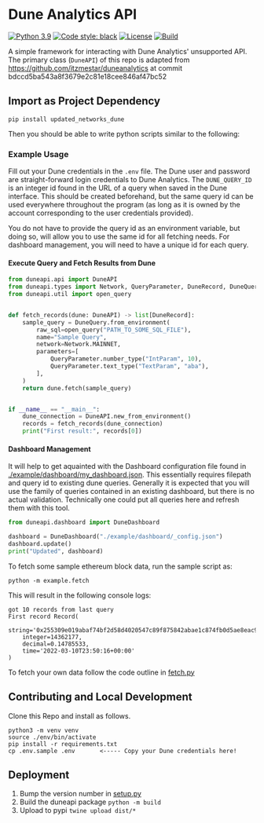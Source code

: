 # Dune Analytics API

[![Python 3.9](https://img.shields.io/badge/python-3.10-blue.svg)](https://www.python.org/downloads/release/python-3102/)
[![Code style: black](https://img.shields.io/badge/code%20style-black-000000.svg)](https://github.com/psf/black)
[![License](https://img.shields.io/badge/License-Apache%202.0-blue.svg)](https://opensource.org/licenses/Apache-2.0)
[![Build](https://github.com/bh2smith/duneapi/actions/workflows/pull-request.yaml/badge.svg)](https://github.com/bh2smith/duneapi/actions/workflows/pull-request.yml)

A simple framework for interacting with Dune Analytics' unsupported API. The primary
class (`DuneAPI`) of this repo is adapted from
https://github.com/itzmestar/duneanalytics at commit
bdccd5ba543a8f3679e2c81e18cee846af47bc52

## Import as Project Dependency

```shell
pip install updated_networks_dune
```

Then you should be able to write python scripts similar to the following:

### Example Usage

Fill out your Dune credentials in the `.env` file. The Dune user and password are
straight-forward login credentials to Dune Analytics. The `DUNE_QUERY_ID` is an integer
id found in the URL of a query when saved in the Dune interface. This should be created
beforehand, but the same query id can be used everywhere throughout the program (as long
as it is owned by the account corresponding to the user credentials provided).

You do not have to provide the query id as an environment variable, but doing so, will
allow you to use the same id for all fetching needs. For dashboard management, you will
need to have a unique id for each query.

#### Execute Query and Fetch Results from Dune

```python
from duneapi.api import DuneAPI
from duneapi.types import Network, QueryParameter, DuneRecord, DuneQuery
from duneapi.util import open_query


def fetch_records(dune: DuneAPI) -> list[DuneRecord]:
    sample_query = DuneQuery.from_environment(
        raw_sql=open_query("PATH_TO_SOME_SQL_FILE"),
        name="Sample Query",
        network=Network.MAINNET,
        parameters=[
            QueryParameter.number_type("IntParam", 10),
            QueryParameter.text_type("TextParam", "aba"),
        ],
    )
    return dune.fetch(sample_query)


if __name__ == "__main__":
    dune_connection = DuneAPI.new_from_environment()
    records = fetch_records(dune_connection)
    print("First result:", records[0])
```

#### Dashboard Management

It will help to get aquainted with the Dashboard configuration file found in
[./example/dashboard/my_dashboard.json](./example/dashboard/_config.json). This
essentially requires filepath and query id to existing dune queries. Generally it is
expected that you will use the family of queries contained in an existing dashboard, but
there is no actual validation. Technically one could put all queries here and refresh
them with this tool.

```python
from duneapi.dashboard import DuneDashboard

dashboard = DuneDashboard("./example/dashboard/_config.json")
dashboard.update()
print("Updated", dashboard)
```

To fetch some sample ethereum block data, run the sample script as:

```shell
python -m example.fetch
```

This will result in the following console logs:

```
got 10 records from last query
First record Record(
    string='0x255309e019abaf74bf2d58d4020547c89f875842abae1c874fb0d5ae8eac9859', 
    integer=14362177, 
    decimal=0.14785533, 
    time='2022-03-10T23:50:16+00:00'
)
```

To fetch your own data follow the code outline
in [fetch.py](example/fetch.py)

## Contributing and Local Development

Clone this Repo and install as follows.

```shell
python3 -m venv venv
source ./env/bin/activate
pip install -r requirements.txt
cp .env.sample .env       <----- Copy your Dune credentials here!
```

## Deployment

1. Bump the version number in [setup.py](setup.py)
2. Build the duneapi package `python -m build`
3. Upload to pypi `twine upload dist/* `